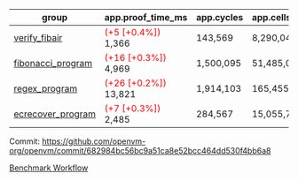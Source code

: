 | group | app.proof_time_ms | app.cycles | app.cells_used | leaf.proof_time_ms | leaf.cycles | leaf.cells_used |
| -- | -- | -- | -- | -- | -- | -- |
| [verify_fibair](https://github.com/openvm-org/openvm/blob/benchmark-results/benchmarks-pr/1358/verify_fibair-682984bc56bc9a51ca8e52bcc464dd530f4bb6a8.md) |<span style='color: red'>(+5 [+0.4%])</span> 1,366 |  143,569 |  8,290,048 |- | - | - |
| [fibonacci_program](https://github.com/openvm-org/openvm/blob/benchmark-results/benchmarks-pr/1358/fibonacci-682984bc56bc9a51ca8e52bcc464dd530f4bb6a8.md) |<span style='color: red'>(+16 [+0.3%])</span> 4,969 |  1,500,095 |  51,485,080 |- | - | - |
| [regex_program](https://github.com/openvm-org/openvm/blob/benchmark-results/benchmarks-pr/1358/regex-682984bc56bc9a51ca8e52bcc464dd530f4bb6a8.md) |<span style='color: red'>(+26 [+0.2%])</span> 13,821 |  1,914,103 |  165,455,373 |- | - | - |
| [ecrecover_program](https://github.com/openvm-org/openvm/blob/benchmark-results/benchmarks-pr/1358/ecrecover-682984bc56bc9a51ca8e52bcc464dd530f4bb6a8.md) |<span style='color: red'>(+7 [+0.3%])</span> 2,485 |  284,567 |  15,055,723 |- | - | - |


Commit: https://github.com/openvm-org/openvm/commit/682984bc56bc9a51ca8e52bcc464dd530f4bb6a8

[Benchmark Workflow](https://github.com/openvm-org/openvm/actions/runs/13234896585)
